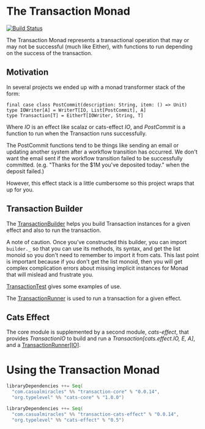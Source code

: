# The Transaction Monad

[![Build Status](https://travis-ci.org/channingwalton/transaction-monad.svg?branch=master)](https://travis-ci.org/channingwalton/transaction-monad)


The Transaction Monad represents a transactional operation that may or may not be successful (much like Either),
with functions to run depending on the success of the transaction.

## Motivation

In several projects we ended up with a monad transformer stack of the form:

    final case class PostCommit(description: String, item: () => Unit) 
    type IOWriter[A] = WriterT[IO, List[PostCommit], A]
    type Transaction[T] = EitherT[IOWriter, String, T]

Where _IO_ is an effect like scalaz or cats-effect _IO_, and _PostCommit_ is a function to run when the Transaction
runs successfully.

The PostCommit functions tend to be things like sending an email or updating another system after a workflow transition has occurred. We don't want the
email sent if the workflow transition failed to be successfully committed. (e.g. "Thanks for the $1M you've deposited today." when the deposit failed.)

However, this effect stack is a little cumbersome so this project wraps that up for you.

## Transaction Builder

The [TransactionBuilder](core/src/main/scala/com/casualmiracles/transaction/TransactionBuilder.scala) helps you build Transaction instances for
a given effect and also to run the transaction.

A note of caution. Once you've constructed this builder, you can import `builder._` so that
you can use its methods, its syntax, and get the list monoid so you don't
need to remember to import it from cats. This last point is important
because if you don't get the list monoid, then you will get complex
complication errors about missing implicit instances for Monad that
will mislead and frustrate you.

[TransactionTest](core/src/test/scala/com/casualmiracles/transaction/TransactionTest.scala) gives some examples of use.

The [TransactionRunner](core/src/main/scala/com/casualmiracles/transaction/TransactionRunner.scala) is used to run a transaction for a given effect.

## Cats Effect

The core module is supplemented by a second module, _cats-effect_, that provides _TransactionIO_
to build and run a _Transaction[cats.effect.IO, E, A]_, and a [TransactionRunner[IO]](core/src/main/scala/com/casualmiracles/transaction/TransactionRunner.scala).

# Using the Transaction Monad

```scala
libraryDependencies ++= Seq(
  "com.casualmiracles" %% "transaction-core" % "0.0.14",
  "org.typelevel" %% "cats-core" % "1.0.0")
```

```scala
libraryDependencies ++= Seq(
  "com.casualmiracles" %% "transaction-cats-effect" % "0.0.14",
  "org.typelevel" %% "cats-effect" % "0.5")
```

